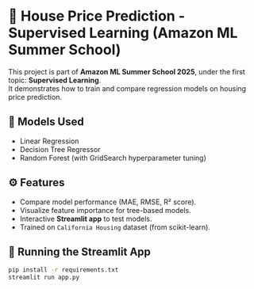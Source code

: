 # 🏡 House Price Prediction - Supervised Learning (Amazon ML Summer School)

This project is part of **Amazon ML Summer School 2025**, under the first topic: **Supervised Learning**.  
It demonstrates how to train and compare regression models on housing price prediction.

## 📌 Models Used
- Linear Regression
- Decision Tree Regressor
- Random Forest (with GridSearch hyperparameter tuning)

## ⚙️ Features
- Compare model performance (MAE, RMSE, R² score).
- Visualize feature importance for tree-based models.
- Interactive **Streamlit app** to test models.
- Trained on `California Housing` dataset (from scikit-learn).

## 🚀 Running the Streamlit App
```bash
pip install -r requirements.txt
streamlit run app.py

